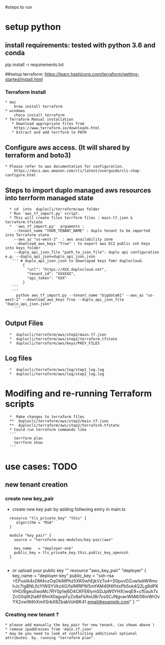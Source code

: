 #steps to run 

# setup python  
## install requirements: tested with python 3.6 and conda
pip install -r requirements.txt  

##setup terraform: https://learn.hashicorp.com/terraform/getting-started/install.html
### Terraform Install
    * mac
        brew install terraform
    * windows
        choco install terraform
    * Terraform Manual installation
       * Download appropriate files from 
        https://www.terraform.io/downloads.html
       * Extract and add terrform to PATH
       
 ## Configure aws access. (It will shared by terraform and boto3)
    * Please refer to aws documentation for configuration.
        https://docs.aws.amazon.com/cli/latest/userguide/cli-chap-configure.html

 ## Steps to import duplo managed aws resources into terrform managed state 
      * cd  into  duplocli/terraform/aws folder 
      * Run 'aws_tf_import.py' script. 
      * This will create files terrform files : main.tf.json & terraform.tfstate
      *  'aws_tf_import.py'  arguments :
        --tenant_name "YOUR_TENANT_NAME" : duplo tenant to be imported into Terraform state
        --aws_az "us-west-2"  : aws availability zone
        --download_aws_keys "True" : to export aws EC2 public ssh keys into keys folder
        --duplo_api_json_file "path_to_json_file": duplo api configuration e.g. --duplo_api_json=duplo_api_json.json
       ''' # duplo_api_json.json to downlopad keys fomr duplocloud.
            {
              "url": "https://XXX.duplocloud.net",
              "tenant_id": "XXXXXX",
              "api_token": "XXX"
            }
       '''
       ''' 
         python aws_tf_import.py --tenant_name "bigdata01" --aws_az "us-west-2" --download_aws_keys True --duplo_api_json_file "duplo_api_json.json"
        '''
  
  ## Output Files
      *  duplocli/terraform/aws/step2/main.tf.json
      *  duplocli/terraform/aws/step2/terraform.tfstate
      *  duplocli/terraform/aws/keys/PKEY_FILES

  ## Log files
      *  duplocli/terraform/aws/log/step1_log.log
      *  duplocli/terraform/aws/log/step2_log.log 

  # Modifing and re-running Terraform scripts 
      *  Make changes to terraform files 
      **  duplocli/terraform/aws/step2/main.tf.json
      **  duplocli/terraform/aws/step2/terraform.tfstate
      * Could run terraform commands like 
      ''' 
        terrform plan 
        terrform show 
      '''
       
       
 
# use cases: TODO
## new tenant creation
### create new key_pair  
  * create new key pair by adding follwoing entry in main.ts
  ```
    resource "tls_private_key" "this" {
       algorithm = "RSA"
    }
    
    module "key_pair" {
      source = "terraform-aws-modules/key-pair/aws"
    
      key_name   = "deployer-one"
      public_key = tls_private_key.this.public_key_openssh
    }
     
  ```
 * or upload your public key 
 ''' 
    resource "aws_key_pair" "deployer" {
      key_name   = "deployer-key"
      public_key = "ssh-rsa +EPuxIA4cDM4vzOqOkiMPhz5XK0whEjkVzTo4+S0puvDZuwIsdiW9mxhJc7tgBNL0cYlWSYVkz4G/fslNfRPW5mYAM49f4fhtxPb5ok4Q2Lg9dPKVHO/Bgeu5woMc7RY0p1ej6D4CKFE6lymSDJpW0YHX/wqE9+cfEauh7xZcG0q9t2ta6F6fmX0agvpFyZo8aFbXeUBr7osSCJNgvavWbM/06niWrOvYX2xwWdhXmXSrbX8ZbabVohBK41 email@example.com"
    }
 '''
    
###  Creating new tenant ?
    * please add manually the key_pair for new tenant. (as shown above )
    * remove ipaddresses from 'main.tf.json'
    * may be you need to look at conflicting additional optional attributes. by. running "terraform plan".
    
 
